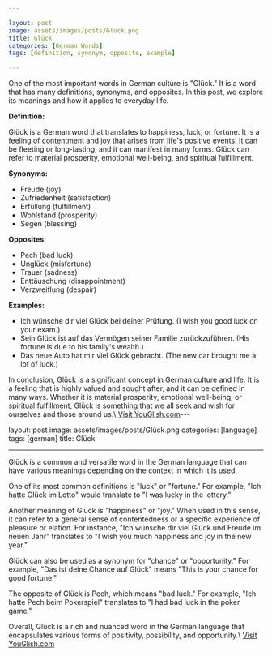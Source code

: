 ```yaml
---

layout: post
image: assets/images/posts/Glück.png
title: Glück
categories: [German Words]
tags: [definition, synonym, opposite, example]

---
```


One of the most important words in German culture is "Glück." It is a word that has many definitions, synonyms, and opposites. In this post, we explore its meanings and how it applies to everyday life.

**Definition:**

Glück is a German word that translates to happiness, luck, or fortune. It is a feeling of contentment and joy that arises from life's positive events. It can be fleeting or long-lasting, and it can manifest in many forms. Glück can refer to material prosperity, emotional well-being, and spiritual fulfillment.

**Synonyms:**

- Freude (joy)
- Zufriedenheit (satisfaction)
- Erfüllung (fulfillment)
- Wohlstand (prosperity)
- Segen (blessing)

**Opposites:**

- Pech (bad luck)
- Unglück (misfortune)
- Trauer (sadness)
- Enttäuschung (disappointment)
- Verzweiflung (despair)

**Examples:**

- Ich wünsche dir viel Glück bei deiner Prüfung. (I wish you good luck on your exam.)
- Sein Glück ist auf das Vermögen seiner Familie zurückzuführen. (His fortune is due to his family's wealth.)
- Das neue Auto hat mir viel Glück gebracht. (The new car brought me a lot of luck.)

In conclusion, Glück is a significant concept in German culture and life. It is a feeling that is highly valued and sought after, and it can be defined in many ways. Whether it is material prosperity, emotional well-being, or spiritual fulfillment, Glück is something that we all seek and wish for ourselves and those around us.\ <a id="yg-widget-0" class="youglish-widget" data-query="Glück" data-lang="german" data-components="8412" data-auto-start="0" data-bkg-color="theme_light" data-title="How%20to%20pronounce%20Glück%20in%20German"  rel="nofollow" href="https://youglish.com">Visit YouGlish.com</a><script async src="https://youglish.com/public/emb/widget.js" charset="utf-8"></script>---

layout: post
image: assets/images/posts/Glück.png
categories: [language]
tags: [german]
title: Glück

---

Glück is a common and versatile word in the German language that can have various meanings depending on the context in which it is used. 

One of its most common definitions is "luck" or "fortune." For example, "Ich hatte Glück im Lotto" would translate to "I was lucky in the lottery." 

Another meaning of Glück is "happiness" or "joy." When used in this sense, it can refer to a general sense of contentedness or a specific experience of pleasure or elation. For instance, "Ich wünsche dir viel Glück und Freude im neuen Jahr" translates to "I wish you much happiness and joy in the new year."

Glück can also be used as a synonym for "chance" or "opportunity." For example, "Das ist deine Chance auf Glück" means "This is your chance for good fortune."

The opposite of Glück is Pech, which means "bad luck." For example, "Ich hatte Pech beim Pokerspiel" translates to "I had bad luck in the poker game." 

Overall, Glück is a rich and nuanced word in the German language that encapsulates various forms of positivity, possibility, and opportunity.\ <a id="yg-widget-0" class="youglish-widget" data-query="Glück" data-lang="german" data-components="8412" data-auto-start="0" data-bkg-color="theme_light" data-title="How%20to%20pronounce%20Glück%20in%20German"  rel="nofollow" href="https://youglish.com">Visit YouGlish.com</a><script async src="https://youglish.com/public/emb/widget.js" charset="utf-8"></script>